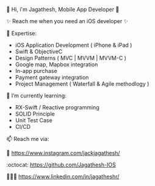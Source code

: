 👋  Hi, i'm Jagathesh, Mobile App Developer 

✨ Reach me when you need an iOS developer ✨

🚀 Expertise:

- iOS Application Development ( iPhone & iPad )
- Swift & ObjectiveC
- Design Patterns ( MVC | MVVM | MVVM-C )
- Google map, Mapbox integration
- In-app purchase
- Payment gateway integration
- Project Management ( Waterfall & Agile methodlogy )

🌱 I’m currently learning:
- RX-Swift / Reactive programming
- SOLID Principle
- Unit Test Case
- CI/CD

📫 Reach me via:

🌈 https://www.instagram.com/jackjagathesh/

:octocat: https://github.com/Jagathesh-IOS

🧑‍🤝‍🧑 https://www.linkedin.com/in/jagatheshr/
